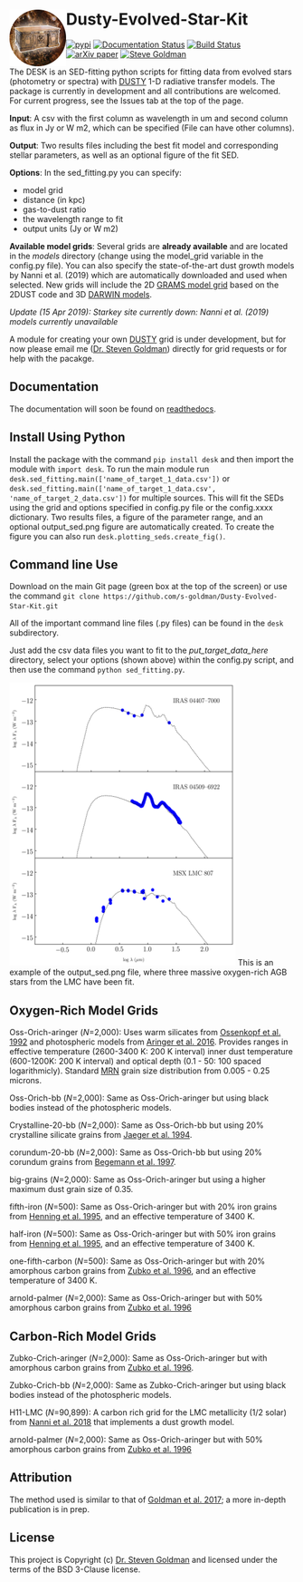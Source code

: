 
Dusty-Evolved-Star-Kit<img align="left" width="100" height="100" src="docs/the_desk.png">
=========================================================================================
[![pypi](https://img.shields.io/badge/pypi-DESK-blue.svg)](https://pypi.org/project/desk/)
[![Documentation Status](https://readthedocs.org/projects/dusty-evolved-star-kit/badge/?version=latest)](https://dusty-evolved-star-kit.readthedocs.io/en/latest/?badge=latest)
[![Build Status](https://travis-ci.org/s-goldman/Dusty-Evolved-Star-Kit.svg?branch=master)](https://travis-ci.org/s-goldman/Dusty-Evolved-Star-Kit)
[![arXiv paper](https://img.shields.io/badge/arXiv-1610.05761-blue.svg)](https://arxiv.org/abs/1610.05761)
[![Steve Goldman](https://img.shields.io/badge/STScI-Steve%20Goldman-blue.svg)](http://www.stsci.edu/~sgoldman/)

The DESK is an SED-fitting python scripts for fitting data from evolved stars (photometry or spectra) with [DUSTY](https://github.com/ivezic/dusty) 1-D radiative transfer models.
The package is currently in development and all contributions are welcomed. For current progress, see the Issues tab at the top of the page.

**Input**: A csv with the first column as wavelength in um and second column as flux in Jy or W m2, which can be specified (File can have other columns).

**Output**: Two results files including the best fit model and corresponding stellar parameters, as well as an optional figure of the fit SED.

**Options**: In the sed_fitting.py you can specify:
 * model grid
 * distance (in kpc)
 * gas-to-dust ratio
 * the wavelength range to fit
 * output units (Jy or W m2)

**Available model grids**:
Several grids are **already available** and are located in the _models_ directory (change using the model_grid variable in the config.py file). You can also specify the state-of-the-art dust growth models by Nanni et al. (2019) which are automatically downloaded and used when selected. New grids will include the 2D [GRAMS model grid](https://2dust.stsci.edu/grams_models.cgi) based on the 2DUST code and 3D [DARWIN models](https://arxiv.org/abs/1904.10943).

_Update (15 Apr 2019): Starkey site currently down: Nanni et al. (2019) models currently unavailable_

A module for creating your own [DUSTY](https://github.com/ivezic/dusty) grid is under development, but for now please email me ([Dr. Steven Goldman](http://www.stsci.edu/~sgoldman/)) directly for grid requests or for help with the pacakge. 

Documentation
-------------

The documentation will soon be found on [readthedocs](http://dusty-evolved-star-kit.readthedocs.io/en/latest/).


Install Using Python
-------------------

Install the package with the command `pip install desk` and then import the module with `import desk`. To run the main module run `desk.sed_fitting.main(['name_of_target_1_data.csv'])` or `desk.sed_fitting.main(['name_of_target_1_data.csv', 'name_of_target_2_data.csv'])` for multiple sources. This will fit the SEDs using the grid and options specified in config.py file or the config.xxxx dictionary. Two results files, a figure of the parameter range, and an optional output_sed.png figure are automatically created. To create the figure you can also run `desk.plotting_seds.create_fig()`.

Command line Use
----------------------
Download on the main Git page (green box at the top of the screen) or use the command `git clone https://github.com/s-goldman/Dusty-Evolved-Star-Kit.git`

All of the important command line files (.py files) can be found in the `desk` subdirectory.

Just add the csv data files you want to fit to the *put_target_data_here* directory, select your options (shown above) within the config.py script, and then use the command `python sed_fitting.py`.

<img src="docs/example.png"  width="400" height="500">
This is an example of the output_sed.png file, where three massive oxygen-rich AGB stars from the LMC have been fit.

Oxygen-Rich Model Grids
-------------------
Oss-Orich-aringer (*N*=2,000): Uses warm silicates from [Ossenkopf et al. 1992](https://ui.adsabs.harvard.edu/abs/1992A%26A...261..567O/abstract) and photospheric models from [Aringer et al. 2016](https://ui.adsabs.harvard.edu/abs/2016MNRAS.457.3611A/abstract). Provides ranges in effective temperature (2600-3400 K: 200 K interval) inner dust temperature (600-1200K: 200 K interval) and optical depth (0.1 - 50: 100 spaced logarithmicly). Standard [MRN](https://ui.adsabs.harvard.edu/abs/1977ApJ...217..425M/abstract) grain size distribution from 0.005 - 0.25 microns.

Oss-Orich-bb (*N*=2,000): Same as Oss-Orich-aringer but using black bodies instead of the photospheric models.

Crystalline-20-bb (*N*=2,000): Same as Oss-Orich-bb but using 20% crystalline silicate grains from [Jaeger et al. 1994](https://ui.adsabs.harvard.edu/abs/1994A%26A...292..641J/abstract).

corundum-20-bb (*N*=2,000): Same as Oss-Orich-bb but using 20% corundum grains from [Begemann et al. 1997](https://ui.adsabs.harvard.edu/abs/1997ApJ...476..199B/abstract).

big-grains (*N*=2,000): Same as Oss-Orich-aringer but using a higher maximum dust grain size of 0.35.

fifth-iron (*N*=500): Same as Oss-Orich-aringer but with 20% iron grains from [Henning et al. 1995](https://ui.adsabs.harvard.edu/abs/1995A%26AS..112..143H/abstract), and an effective temperature of 3400 K.

half-iron (*N*=500): Same as Oss-Orich-aringer but with 50% iron grains from [Henning et al. 1995](https://ui.adsabs.harvard.edu/abs/1995A%26AS..112..143H/abstract), and an effective temperature of 3400 K.

one-fifth-carbon (*N*=500): Same as Oss-Orich-aringer but with 20% amorphous carbon grains from [Zubko et al. 1996](https://ui.adsabs.harvard.edu/abs/1996MNRAS.282.1321Z/abstract), and an effective temperature of 3400 K.

arnold-palmer (*N*=2,000): Same as Oss-Orich-aringer but with 50% amorphous carbon grains from [Zubko et al. 1996](https://ui.adsabs.harvard.edu/abs/1996MNRAS.282.1321Z/abstract)


Carbon-Rich Model Grids
-------------------
Zubko-Crich-aringer (*N*=2,000): Same as Oss-Orich-aringer but with amorphous carbon grains from [Zubko et al. 1996](https://ui.adsabs.harvard.edu/abs/1996MNRAS.282.1321Z/abstract).

Zubko-Crich-bb (*N*=2,000): Same as Zubko-Crich-aringer but using black bodies instead of the photospheric models.

H11-LMC (*N*=90,899): A carbon rich grid for the LMC metallicity (1/2 solar) from [Nanni et al. 2018](https://ui.adsabs.harvard.edu/abs/2018MNRAS.473.5492N/abstract) that implements a dust growth model. 

arnold-palmer (*N*=2,000): Same as Oss-Orich-aringer but with 50% amorphous carbon grains from [Zubko et al. 1996](https://ui.adsabs.harvard.edu/abs/1996MNRAS.282.1321Z/abstract)


Attribution
-----------

The method used is similar to that of [Goldman et al. 2017](https://ui.adsabs.harvard.edu/abs/2017MNRAS.465..403G/abstract); a more in-depth publication is in prep.

License
-------

This project is Copyright (c) [Dr. Steven Goldman](http://www.stsci.edu/~sgoldman/) and licensed under
the terms of the BSD 3-Clause license.
